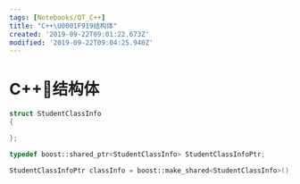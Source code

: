 ```yaml
---
tags: [Notebooks/QT_C++]
title: "C++\U0001F919结构体"
created: '2019-09-22T09:01:22.673Z'
modified: '2019-09-22T09:04:25.940Z'
---
```


# C++:call_me_hand:结构体

```cpp
struct StudentClassInfo
{

};

typedef boost::shared_ptr<StudentClassInfo> StudentClassInfoPtr;

```

```cpp
StudentClassInfoPtr classInfo = boost::make_shared<StudentClassInfo>();
```
